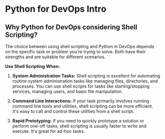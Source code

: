 # Python for DevOps Intro

## Why Python for DevOps considering Shell Scripting?

The choice between using shell scripting and Python in DevOps depends on the specific task or problem you're trying to solve. Both have their strengths and are suitable for different scenarios.

**Use Shell Scripting When:**

1. **System Administration Tasks:** Shell scripting is excellent for automating routine system administration tasks like managing files, directories, and processes. You can use shell scripts for tasks like starting/stopping services, managing users, and basic file manipulation.

2. **Command Line Interactions:** If your task primarily involves running command line tools and utilities, shell scripting can be more efficient. It's easy to call and control these utilities from a shell script.

3. **Rapid Prototyping:** If you need to quickly prototype a solution or perform one-off tasks, shell scripting is usually faster to write and execute. It's great for ad-hoc tasks.
